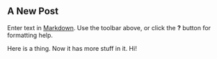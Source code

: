 ## A New Post

Enter text in [Markdown](http://daringfireball.net/projects/markdown/). Use the toolbar above, or click the **?** button for formatting help.

Here is a thing. Now it has more stuff in it. Hi!


